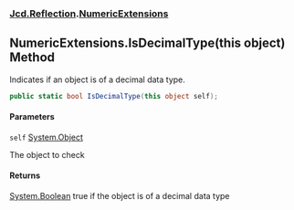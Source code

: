 ### [Jcd.Reflection](Jcd.Reflection.md 'Jcd.Reflection').[NumericExtensions](NumericExtensions.md 'Jcd.Reflection.NumericExtensions')

## NumericExtensions.IsDecimalType(this object) Method

Indicates if an object is of a decimal data type.

```csharp
public static bool IsDecimalType(this object self);
```
#### Parameters

<a name='Jcd.Reflection.NumericExtensions.IsDecimalType(thisobject).self'></a>

`self` [System.Object](https://docs.microsoft.com/en-us/dotnet/api/System.Object 'System.Object')

The object to check

#### Returns

[System.Boolean](https://docs.microsoft.com/en-us/dotnet/api/System.Boolean 'System.Boolean')
true if the object is of a decimal data type